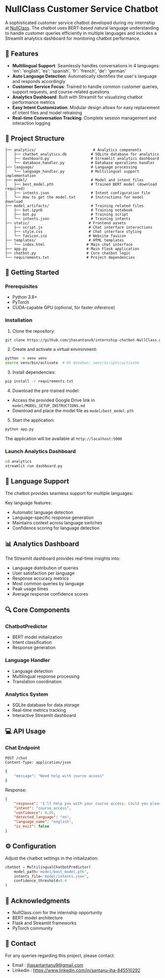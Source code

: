 # NullClass Customer Service Chatbot

A sophisticated customer service chatbot developed during my internship at [NullClass](https://nullclass.com). The chatbot uses BERT-based natural language understanding to handle customer queries efficiently in multiple languages and includes a Streamlit analytics dashboard for monitoring chatbot performance.

## 🌟 Features

- **Multilingual Support**: Seamlessly handles conversations in 4 languages:
            'en': 'english',
            'es': 'spanish',
            'fr': 'french',
            'de': 'german'
- **Auto Language Detection**: Automatically identifies the user's language and responds accordingly
- **Customer Service Focus**: Trained to handle common customer queries, support requests, and course-related questions
- **Analytics Dashboard**: Built with Streamlit for visualizing chatbot performance metrics
- **Easy Intent Customization**: Modular design allows for easy replacement of intent files and model retraining
- **Real-time Conversation Tracking**: Complete session management and interaction logging

## 📂 Project Structure

```
├── analytics/                          # Analytics components
│   ├── chatbot_analytics.db           # SQLite database for analytics
│   ├── dashboard.py                   # Streamlit analytics dashboard
│   └── database_handler.py            # Database operations handler
├── language/                          # Language processing
│   └── language_handler.py            # Multilingual support implementation
├── model/                             # Model and intent files
│   ├── best_model.pth                 # Trained BERT model (download required)
│   ├── intents.json                   # Intent configuration file
│   └── How to get the model.txt       # Instructions for model download
├── model_artifacts/                   # Training related files
│   ├── bot.ipynb                      # Training notebook
│   ├── bot.py                         # Training script
│   └── intents.json                   # Training intents
├── static/                           # Frontend assets
│   ├── script.js                     # Chat interface interactions
│   ├── style.css                     # Chat interface styling
│   └── favicon.ico                   # Website favicon
├── templates/                        # HTML templates
│   └── index.html                   # Main chat interface
├── app.py                           # Main Flask application
├── chatbot.py                       # Core chatbot logic
└── requirements.txt                 # Project dependencies
```

## 🚀 Getting Started

### Prerequisites

- Python 3.8+
- PyTorch
- CUDA-capable GPU (optional, for faster inference)

### Installation

1. Clone the repository:
```bash
git clone https://github.com/jhasantanu9/internship-chatbot-NullClass.git
```

2. Create and activate a virtual environment:
```bash
python -m venv venv
source venv/bin/activate  # On Windows: venv\Scripts\activate
```

3. Install dependencies:
```bash
pip install -r requirements.txt
```

4. Download the pre-trained model:
- Access the provided Google Drive link in `model/MODEL_SETUP_INSTRUCTIONS.md`
- Download and place the model file as `model/best_model.pth`

5. Start the application:
```bash
python app.py
```

The application will be available at `http://localhost:5000`

### Launch Analytics Dashboard

```bash
cd analytics
streamlit run dashboard.py
```

## 💬 Language Support

The chatbot provides seamless support for multiple languages:

Key language features:
- Automatic language detection
- Language-specific response generation
- Maintains context across language switches
- Confidence scoring for language detection

## 📊 Analytics Dashboard

The Streamlit dashboard provides real-time insights into:
- Language distribution of queries
- User satisfaction per language
- Response accuracy metrics
- Most common queries by language
- Peak usage times
- Average response confidence scores

## 🔍 Core Components

### ChatbotPredictor
- BERT model initialization
- Intent classification
- Response generation

### Language Handler
- Language detection
- Multilingual response processing
- Translation coordination

### Analytics System
- SQLite database for data storage
- Real-time metrics tracking
- Interactive Streamlit dashboard

## 💻 API Usage

### Chat Endpoint
```bash
POST /chat
Content-Type: application/json

{
    "message": "Need help with course access"
}
```

Response:
```json
{
    "response": "I'll help you with your course access. Could you please provide your registered email?",
    "intent": "course_access",
    "confidence": 0.95,
    "detected_language": "en",
    "language_name": "english",
    "is_exit": false
}
```

## ⚙️ Configuration

Adjust the chatbot settings in the initialization:

```python
chatbot = MultilingualChatbotPredictor(
    model_path='model/best_model.pth',
    intents_file='model/intents.json',
    confidence_threshold=0.4
)
```

## 🙏 Acknowledgments

- NullClass.com for the internship opportunity
- BERT model architecture
- Flask and Streamlit frameworks
- PyTorch community

## 📧 Contact

For any queries regarding this project, please contact:
- Email : jhasantantanu9@gmail.com
- Linkedin : https://www.linkedin.com/in/santanu-jha-845510292
  
